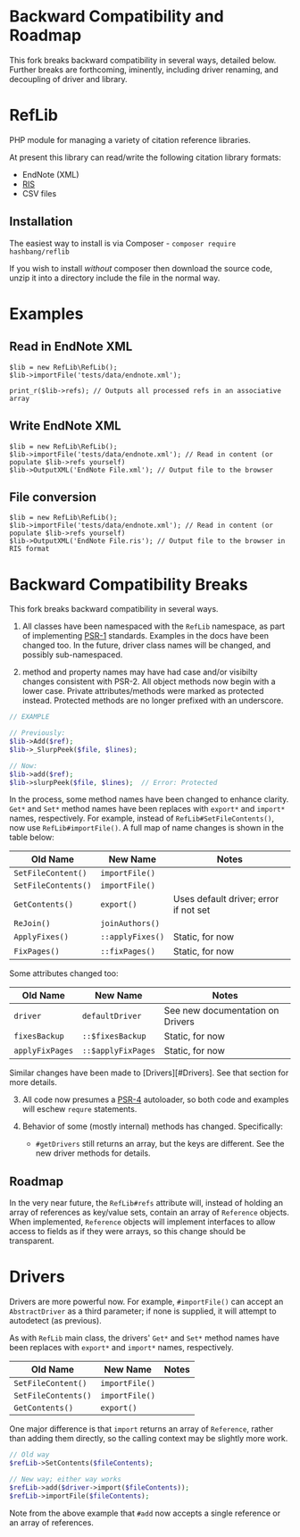 Backward Compatibility and Roadmap
=============================
This fork breaks backward compatibility in several ways, detailed below. Further breaks are forthcoming, iminently, including driver renaming, and decoupling of driver and library.

RefLib
======
PHP module for managing a variety of citation reference libraries.

At present this library can read/write the following citation library formats:

* EndNote (XML)
* [RIS](https://en.wikipedia.org/wiki/RIS_(file_format))
* CSV files


Installation
------------
The easiest way to install is via Composer - `composer require hashbang/reflib`

If you wish to install *without* composer then download the source code, unzip it into a directory include the file in the normal way.


Examples
========

Read in EndNote XML
-------------------

	$lib = new RefLib\RefLib();
	$lib->importFile('tests/data/endnote.xml');

	print_r($lib->refs); // Outputs all processed refs in an associative array


Write EndNote XML
-----------------

	$lib = new RefLib\RefLib();
	$lib->importFile('tests/data/endnote.xml'); // Read in content (or populate $lib->refs yourself)
	$lib->OutputXML('EndNote File.xml'); // Output file to the browser


File conversion
---------------

	$lib = new RefLib\RefLib();
	$lib->importFile('tests/data/endnote.xml'); // Read in content (or populate $lib->refs yourself)
	$lib->OutputXML('EndNote File.ris'); // Output file to the browser in RIS format

Backward Compatibility Breaks
=============================
This fork breaks backward compatibility in several ways.

1. All classes have been namespaced with the `RefLib` namespace, as part of implementing [PSR-1][PSR-1] standards. Examples in the docs have been changed too. In the future, driver class names will be changed, and possibly sub-namespaced.

2. method and property names may have had case and/or visibilty changes consistent with PSR-2. All object methods now begin with a lower case. Private attributes/methods were marked as protected instead. Protected methods are no longer prefixed with an underscore.

```php
// EXAMPLE

// Previously:
$lib->Add($ref);
$lib->_SlurpPeek($file, $lines);

// Now:
$lib->add($ref);
$lib->slurpPeek($file, $lines);  // Error: Protected
```

  In the process, some method names have been changed to enhance clarity. `Get*` and `Set*` method names have been replaces with `export*` and `import*` names, respectively. For example, instead of `RefLib#SetFileContents()`, now use `RefLib#importFile()`. A full map of name changes is shown in the table below:

  | Old Name             | New Name        | Notes |
  | -------------------  | --------------  | ----- |
  | `SetFileContent()`   | `importFile()`  | |
  | `SetFileContents()`  | `importFile()`  | |
  | `GetContents()`      | `export()`      | Uses default driver; error if not set |
  | `ReJoin()`           | `joinAuthors()` | |
  | `ApplyFixes()`       | `::applyFixes()`| Static, for now |
  | `FixPages()`         | `::fixPages()`  | Static, for now |

  Some attributes changed too:

  | Old Name             | New Name        | Notes |
  | -------------------  | --------------  | ----- |
  | `driver`             | `defaultDriver` | See new documentation on Drivers |
  | `fixesBackup`        | `::$fixesBackup`   | Static, for now |
  | `applyFixPages`      | `::$applyFixPages` | Static, for now |

  Similar changes have been made to [Drivers][#Drivers]. See that section for more details.

3. All code now presumes a [PSR-4][PSR-4] autoloader, so both code and examples will eschew `requre` statements.

4. Behavior of some (mostly internal) methods has changed. Specifically:
   * `#getDrivers` still returns an array, but the keys are different. See the new driver methods for details.

Roadmap
-------
In the very near future, the `RefLib#refs` attribute will, instead of holding an array of references as key/value sets, contain an array of `Reference` objects. When implemented, `Reference` objects will implement interfaces to allow access to fields as if they were arrays, so this change should be transparent.

[PSR-1]: http://www.php-fig.org/psr/psr-1/
[PSR-2]: http://www.php-fig.org/psr/psr-2/
[PSR-4]: http://www.php-fig.org/psr/psr-4/

Drivers
=======
Drivers are more powerful now. For example, `#importFile()` can accept an `AbstractDriver` as a third parameter; if none is supplied, it will attempt to autodetect (as previous).

As with `RefLib` main class, the drivers' `Get*` and `Set*` method names have been replaces with `export*` and `import*` names, respectively.

| Old Name             | New Name        | Notes |
| -------------------  | --------------  | ----- |
| `SetFileContent()`   | `importFile()`  | |
| `SetFileContents()`  | `importFile()`  | |
| `GetContents()`      | `export()`      | |

One major difference is that `import` returns an array of `Reference`, rather than adding them directly, so the calling context may be slightly more work.

```php
// Old way
$refLib->SetContents($fileContents);

// New way; either way works
$refLib->add($driver->import($fileContents));
$refLib->importFile($fileContents);
```
Note from the above example that `#add` now accepts a single reference or an array of references.